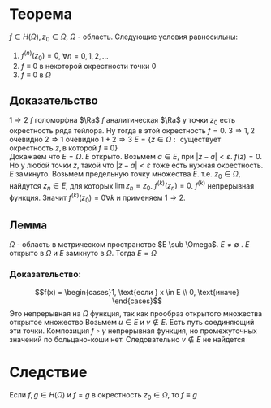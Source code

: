 # Теорема
$f \in H(\Omega), z_0 \in \Omega$, $\Omega$ - область. Следующие условия равносильны:
1. $f^{(n)}(z_0) = 0$, $\forall n = 0, 1, 2, ...$
2. $f \equiv 0$ в некоторой окрестности точки 0
3. $f \equiv  0$ в $\Omega$ 

## Доказательство
$1 \Rightarrow 2$ $f$ голоморфна $\Ra$  $f$ аналитическая $\Ra$ у точки $z_0$ есть окрестность ряда тейлора. Ну тогда в этой окрестность $f = 0$.
$3 \Rightarrow 1, 2$ очевидно
$2 \Rightarrow 1$ очевидно
$1 + 2 \Rightarrow 3$ $E = \{z \in \Omega: \text{ существует окрестность } z, \text{в которой } f \equiv 0 \}$  
Докажаем что $E = \Omega$.
$E$ открыто. Возьмем $a \in E$, при $|z - a| < \varepsilon$. $f(z) = 0$. Но у любой точки $z$, такой что $|z - a| < \varepsilon$ тоже есть нужная окрестность.
$E$ замкнуто. Возьмем предельную точку множества $E$. т.е. $z_0 \in \Omega$, найдутся $z_n \in E$, для которых $\lim z_n = z_0$. $f^{(k)}(z_n) = 0$. $f^{(k)}$  непрерывная функция. Значит $f^{(k)}(z_0) = 0 \forall k$ и применяем $1 \Rightarrow 2$.

## Лемма 
$\Omega$ - область в метрическом пространстве $E \sub \Omega$. $E \not = \emptyset$ . $E$ открыто в $\Omega$ и $E$ замкнуто в $\Omega$. Тогда $E = \Omega$ 
### Доказательство:
$$f(x) = \begin{cases}1, \text{если } x \in E \\ 0, \text{иначе} \end{cases}$$
Это непрерывная на $\Omega$ функция, так как прообраз открытого множества открытое множество
Возьмем $u \in E$ и $v \not \in E$. Есть путь соединяющий эти точки.
Композиция $f\circ \gamma$ непрерывная функция, но промежуточных значений по больцано-коши нет. Следовательно $v \not \in E$ не найдется

# Следствие
Если $f, g \in H(\Omega)$ и $f = g$ в окрестность $z_0 \in \Omega$, то $f \equiv g$ 